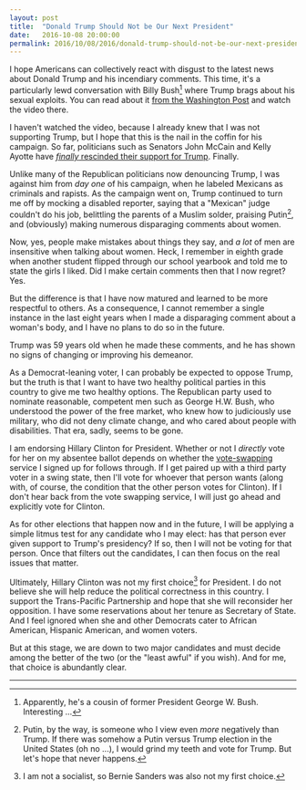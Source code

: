 ```yaml
---
layout: post
title:  "Donald Trump Should Not be Our Next President"
date:   2016-10-08 20:00:00
permalink: 2016/10/08/2016/donald-trump-should-not-be-our-next-president/
---
```


I hope Americans can collectively react with disgust to the latest news about
Donald Trump and his incendiary comments. This time, it's a particularly
lewd conversation with Billy Bush[^cousin] where Trump brags about his sexual
exploits. You can read about it [from the Washington Post][1] and watch the
video there.

I haven't watched the video, because I already knew that I was not supporting
Trump, but I hope that this is the nail in the coffin for his campaign. So far,
politicians such as Senators John McCain and Kelly Ayotte have [*finally*
rescinded their support for Trump][2]. Finally.

Unlike many of the Republican politicians now denouncing Trump, I was against
him from *day one* of his campaign, when he labeled Mexicans as criminals and
rapists. As the campaign went on, Trump continued to turn me off by mocking a
disabled reporter, saying that a "Mexican" judge couldn't do his job, belittling
the parents of a Muslim solder, praising Putin[^putin], and (obviously) making
numerous disparaging comments about women.

Now, yes, people make mistakes about things they say, and *a lot* of men are
insensitive when talking about women.  Heck, I remember in eighth grade when
another student flipped through our school yearbook and told me to state the
girls I liked. Did I make certain comments then that I now regret?  Yes.

But the difference is that I have now matured and learned to be more respectful
to others.  As a consequence, I cannot remember a single instance in the last
eight years when I made a disparaging comment about a woman's body, and I have
no plans to do so in the future.

Trump was 59 years old when he made these comments, and he has shown no signs of
changing or improving his demeanor.

As a Democrat-leaning voter, I can probably be expected to oppose Trump, but the
truth is that I want to have two healthy political parties in this country to
give me two healthy options.  The Republican party used to nominate reasonable,
competent men such as George H.W. Bush, who understood the power of the free
market, who knew how to judiciously use military, who did not deny climate
change, and who cared about people with disabilities. That era, sadly, seems to
be gone.

I am endorsing Hillary Clinton for President. Whether or not I *directly* vote
for her on my absentee ballot depends on whether the [vote-swapping][3] service
I signed up for follows through. If I get paired up with a third party voter in
a swing state, then I'll vote for whoever that person wants (along with, of
course, the condition that the other person votes for Clinton). If I don't hear
back from the vote swapping service, I will just go ahead and explicitly vote
for Clinton.

As for other elections that happen now and in the future, I will be applying a
simple litmus test for any candidate who I may elect: has that person ever given
support to Trump's presidency? If so, then I will not be voting for that person.
Once that filters out the candidates, I can then focus on the real issues that
matter.

Ultimately, Hillary Clinton was not my first choice[^not_socialist] for
President. I do not believe she will help reduce the political correctness in
this country. I support the Trans-Pacific Partnership and hope that she will
reconsider her opposition. I have some reservations about her tenure as
Secretary of State. And I feel ignored when she and other Democrats cater to
African American, Hispanic American, and women voters.

But at this stage, we are down to two major candidates and must decide among the
better of the two (or the "least awful" if you wish). And for me, that choice is
abundantly clear.

***

[^cousin]: Apparently, he's a cousin of former President George W. Bush. Interesting ...

[^putin]: Putin, by the way, is someone who I view even *more* negatively than
    Trump. If there was somehow a Putin versus Trump election in the United
    States (oh no ...), I would grind my teeth and vote for Trump. But let's
    hope that never happens.

[^not_socialist]: I am not a socialist, so Bernie Sanders was also not my first choice.

[1]:https://www.washingtonpost.com/politics/trump-recorded-having-extremely-lewd-conversation-about-women-in-2005/2016/10/07/3b9ce776-8cb4-11e6-bf8a-3d26847eeed4_story.html?tid=pm_pop_b
[2]:http://www.nytimes.com/interactive/2016/08/29/us/politics/at-least-110-republican-leaders-wont-vote-for-donald-trump-heres-when-they-reached-their-breaking-point.html?hp&action=click&pgtype=Homepage&clickSource=image&module=b-lede-package-region&region=top-news&WT.nav=top-news
[3]:http://www.scottaaronson.com/blog/?p=2891
